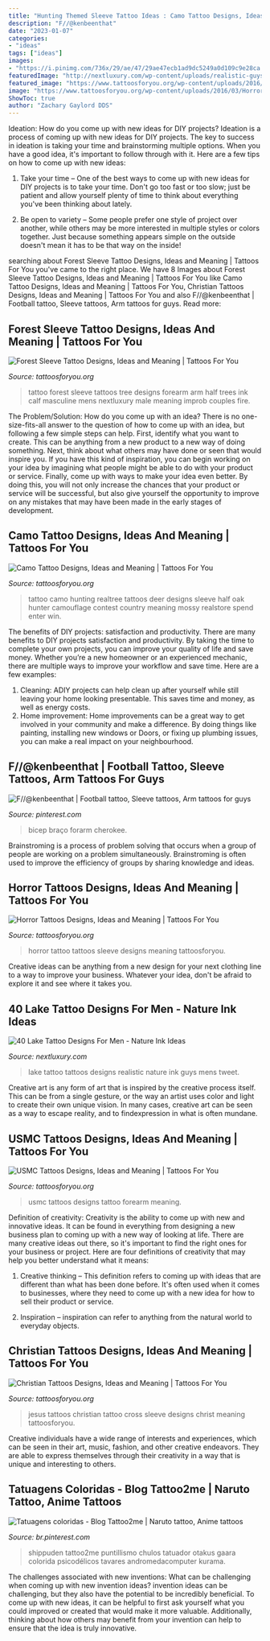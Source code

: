 ```yaml
---
title: "Hunting Themed Sleeve Tattoo Ideas : Camo Tattoo Designs, Ideas And Meaning"
description: "F//@kenbeenthat"
date: "2023-01-07"
categories:
- "ideas"
tags: ["ideas"]
images:
- "https://i.pinimg.com/736x/29/ae/47/29ae47ecb1ad9dc5249a0d109c9e28ca.jpg"
featuredImage: "http://nextluxury.com/wp-content/uploads/realistic-guys-lake-tattoos.jpg"
featured_image: "https://www.tattoosforyou.org/wp-content/uploads/2016/05/USMC-Forearm-Tattoo.jpg"
image: "https://www.tattoosforyou.org/wp-content/uploads/2016/03/Horror-Tattoo-Sleeve.jpg"
ShowToc: true
author: "Zachary Gaylord DDS"
---
```



Ideation: How do you come up with new ideas for DIY projects?
Ideation is a process of coming up with new ideas for DIY projects. The key to success in ideation is taking your time and brainstorming multiple options. When you have a good idea, it's important to follow through with it. Here are a few tips on how to come up with new ideas:
1. Take your time – One of the best ways to come up with new ideas for DIY projects is to take your time. Don't go too fast or too slow; just be patient and allow yourself plenty of time to think about everything you've been thinking about lately.

2. Be open to variety – Some people prefer one style of project over another, while others may be more interested in multiple styles or colors together. Just because something appears simple on the outside doesn't mean it has to be that way on the inside!


	

		
searching about Forest Sleeve Tattoo Designs, Ideas and Meaning | Tattoos For You you've came to the right place. We have 8 Images about Forest Sleeve Tattoo Designs, Ideas and Meaning | Tattoos For You like Camo Tattoo Designs, Ideas and Meaning | Tattoos For You, Christian Tattoos Designs, Ideas and Meaning | Tattoos For You and also F//@kenbeenthat | Football tattoo, Sleeve tattoos, Arm tattoos for guys. Read more:
		
    
## Forest Sleeve Tattoo Designs, Ideas And Meaning | Tattoos For You

<img loading=lazy src="https://www.tattoosforyou.org/wp-content/uploads/2017/05/Forest-Sleeve-Tattoos.jpg" onerror="this.onerror=null;this.src='https://tse1.mm.bing.net/th?id=OIP.XSROtZEIM6jbm-MPFdg1CQHaHa&amp;pid=15.1';" alt="Forest Sleeve Tattoo Designs, Ideas and Meaning | Tattoos For You">

_Source: tattoosforyou.org_

>tattoo forest sleeve tattoos tree designs forearm arm half trees ink calf masculine mens nextluxury male meaning improb couples fire. 

	

The Problem/Solution: How do you come up with an idea?
There is no one-size-fits-all answer to the question of how to come up with an idea, but following a few simple steps can help. First, identify what you want to create. This can be anything from a new product to a new way of doing something. Next, think about what others may have done or seen that would inspire you. If you have this kind of inspiration, you can begin working on your idea by imagining what people might be able to do with your product or service. Finally, come up with ways to make your idea even better. By doing this, you will not only increase the chances that your product or service will be successful, but also give yourself the opportunity to improve on any mistakes that may have been made in the early stages of development.

    
## Camo Tattoo Designs, Ideas And Meaning | Tattoos For You

<img loading=lazy src="https://www.tattoosforyou.org/wp-content/uploads/2017/11/Realtree-Camo-Tattoo.jpg" onerror="this.onerror=null;this.src='https://tse3.mm.bing.net/th?id=OIP.zH_nlpyYgW_DkTmi6js_wgHaKY&amp;pid=15.1';" alt="Camo Tattoo Designs, Ideas and Meaning | Tattoos For You">

_Source: tattoosforyou.org_

>tattoo camo hunting realtree tattoos deer designs sleeve half oak hunter camouflage contest country meaning mossy realstore spend enter win. 

	

The benefits of DIY projects: satisfaction and productivity.
There are many benefits to DIY projects satisfaction and productivity. By taking the time to complete your own projects, you can improve your quality of life and save money. Whether you’re a new homeowner or an experienced mechanic, there are multiple ways to improve your workflow and save time. Here are a few examples: 
1. Cleaning: ADIY projects can help clean up after yourself while still leaving your home looking presentable. This saves time and money, as well as energy costs. 
2. Home improvement: Home improvements can be a great way to get involved in your community and make a difference. By doing things like painting, installing new windows or Doors, or fixing up plumbing issues, you can make a real impact on your neighbourhood. 

    
## F//@kenbeenthat | Football Tattoo, Sleeve Tattoos, Arm Tattoos For Guys

<img loading=lazy src="https://i.pinimg.com/736x/29/ae/47/29ae47ecb1ad9dc5249a0d109c9e28ca.jpg" onerror="this.onerror=null;this.src='https://tse1.mm.bing.net/th?id=OIP.FDB5Dyw-CKLtGHsk5VcZogHaLH&amp;pid=15.1';" alt="F//@kenbeenthat | Football tattoo, Sleeve tattoos, Arm tattoos for guys">

_Source: pinterest.com_

>bicep braço forarm cherokee. 

	

Brainstroming is a process of problem solving that occurs when a group of people are working on a problem simultaneously. Brainstroming is often used to improve the efficiency of groups by sharing knowledge and ideas.

    
## Horror Tattoos Designs, Ideas And Meaning | Tattoos For You

<img loading=lazy src="https://www.tattoosforyou.org/wp-content/uploads/2016/03/Horror-Tattoo-Sleeve.jpg" onerror="this.onerror=null;this.src='https://tse3.mm.bing.net/th?id=OIP.Ba8F2QDxJesWz90AARw-CAHaLE&amp;pid=15.1';" alt="Horror Tattoos Designs, Ideas and Meaning | Tattoos For You">

_Source: tattoosforyou.org_

>horror tattoo tattoos sleeve designs meaning tattoosforyou. 

	

Creative ideas can be anything from a new design for your next clothing line to a way to improve your business. Whatever your idea, don't be afraid to explore it and see where it takes you.

    
## 40 Lake Tattoo Designs For Men - Nature Ink Ideas

<img loading=lazy src="http://nextluxury.com/wp-content/uploads/realistic-guys-lake-tattoos.jpg" onerror="this.onerror=null;this.src='https://tse2.mm.bing.net/th?id=OIP.tlMZrlkHWMDLa8MYJiIBxgHaHa&amp;pid=15.1';" alt="40 Lake Tattoo Designs For Men - Nature Ink Ideas">

_Source: nextluxury.com_

>lake tattoo tattoos designs realistic nature ink guys mens tweet. 

	

Creative art is any form of art that is inspired by the creative process itself. This can be from a single gesture, or the way an artist uses color and light to create their own unique vision. In many cases, creative art can be seen as a way to escape reality, and to findexpression in what is often mundane.

    
## USMC Tattoos Designs, Ideas And Meaning | Tattoos For You

<img loading=lazy src="https://www.tattoosforyou.org/wp-content/uploads/2016/05/USMC-Forearm-Tattoo.jpg" onerror="this.onerror=null;this.src='https://tse1.mm.bing.net/th?id=OIP.ouv_ELdk_01ijtomeeVChAHaJ3&amp;pid=15.1';" alt="USMC Tattoos Designs, Ideas and Meaning | Tattoos For You">

_Source: tattoosforyou.org_

>usmc tattoos designs tattoo forearm meaning. 

	

Definition of creativity:
Creativity is the ability to come up with new and innovative ideas. It can be found in everything from designing a new business plan to coming up with a new way of looking at life. There are many creative ideas out there, so it's important to find the right ones for your business or project. Here are four definitions of creativity that may help you better understand what it means: 
1. Creative thinking – This definition refers to coming up with ideas that are different than what has been done before. It's often used when it comes to businesses, where they need to come up with a new idea for how to sell their product or service. 

2. Inspiration – inspiration can refer to anything from the natural world to everyday objects.

    
## Christian Tattoos Designs, Ideas And Meaning | Tattoos For You

<img loading=lazy src="http://www.tattoosforyou.org/wp-content/uploads/2013/09/Christian-Sleeve-Tattoos.jpg" onerror="this.onerror=null;this.src='https://tse2.mm.bing.net/th?id=OIP.ALJYOXuWGkYdZc3QOowC0wHaJ4&amp;pid=15.1';" alt="Christian Tattoos Designs, Ideas and Meaning | Tattoos For You">

_Source: tattoosforyou.org_

>jesus tattoos christian tattoo cross sleeve designs christ meaning tattoosforyou. 

	

Creative individuals have a wide range of interests and experiences, which can be seen in their art, music, fashion, and other creative endeavors. They are able to express themselves through their creativity in a way that is unique and interesting to others.

    
## Tatuagens Coloridas - Blog Tattoo2me | Naruto Tattoo, Anime Tattoos

<img loading=lazy src="https://i.pinimg.com/736x/ef/44/95/ef449508fd25f110e835fe91bec94f97.jpg" onerror="this.onerror=null;this.src='https://tse2.mm.bing.net/th?id=OIP.y7I7V4GeQBKyNerJyDGuhgHaHa&amp;pid=15.1';" alt="Tatuagens coloridas - Blog Tattoo2me | Naruto tattoo, Anime tattoos">

_Source: br.pinterest.com_

>shippuden tattoo2me puntillismo chulos tatuador otakus gaara colorida psicodélicos tavares andromedacomputer kurama. 

	

The challenges associated with new inventions: What can be challenging when coming up with new invention ideas?
invention ideas can be challenging, but they also have the potential to be incredibly beneficial. To come up with new ideas, it can be helpful to first ask yourself what you could improved or created that would make it more valuable. Additionally, thinking about how others may benefit from your invention can help to ensure that the idea is truly innovative.

